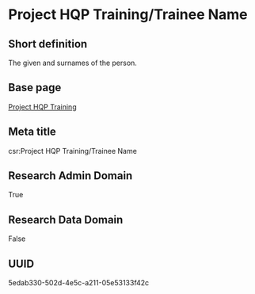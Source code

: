 # Project HQP Training/Trainee Name
## Short definition
The given and surnames of the person.
## Base page
[Project HQP Training](../../Objects/Project%20HQP%20Training.md)
## Meta title
csr:Project HQP Training/Trainee Name
## Research Admin Domain
True
## Research Data Domain
False
## UUID
5edab330-502d-4e5c-a211-05e53133f42c
